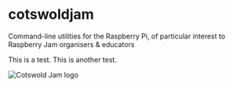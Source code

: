 # cotswoldjam
Command-line utilities for the Raspberry Pi, of particular interest to Raspberry Jam organisers &amp; educators

This is a test. This is another test.

![Cotswold Jam logo](http://cotswoldjam.org/assets/images/cotswoldjam-logo.png)
